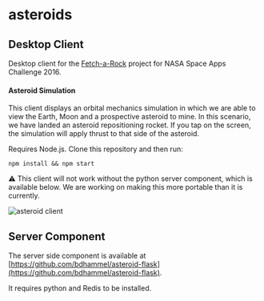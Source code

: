# asteroids

## Desktop Client

Desktop client for the [Fetch-a-Rock](https://2016.spaceappschallenge.org/challenges/solar-system/asteroid-mining/projects/fetch-a-rock) project for NASA Space Apps Challenge 2016.

#### Asteroid Simulation
This client displays an orbital mechanics simulation in which we are able to view the Earth, Moon and a prospective asteroid to mine. In this scenario, we have landed an asteroid repositioning rocket. If you tap on the screen, the simulation will apply thrust to that side of the asteroid.

Requires Node.js. Clone this repository and then run:

```
npm install && npm start
```

:warning: This client will not work without the python server component, which is available below. We are working on making this more portable than it is currently.

![asteroid client](https://media.giphy.com/media/12aMT6qXD8q4mc/giphy.gif)


## Server Component

The server side component is available at [https://github.com/bdhammel/asteroid-flask](https://github.com/bdhammel/asteroid-flask).

It requires python and Redis to be installed.
